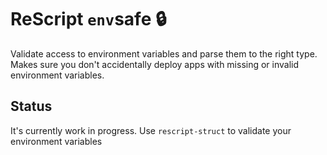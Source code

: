 # ReScript `env`safe 🔒

Validate access to environment variables and parse them to the right type. Makes sure you don't accidentally deploy apps with missing or invalid environment variables.

## Status

It's currently work in progress. Use `rescript-struct` to validate your environment variables
